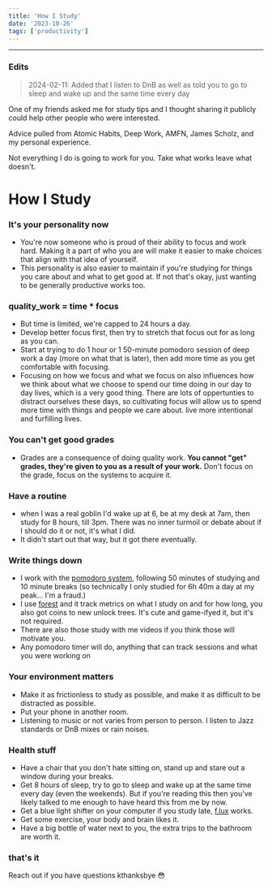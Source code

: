 ```yaml
---
title: 'How I Study'
date: '2023-10-26'
tags: ['productivity']
---
```


---

### Edits

> 2024-02-11: Added that I listen to DnB as well as told you to go to sleep and wake up and the same time every day

One of my friends asked me for study tips and I thought sharing it publicly could help other people who were interested.

Advice pulled from Atomic Habits, Deep Work, AMFN, James Scholz, and my personal experience.

Not everything I do is going to work for you. Take what works leave what doesn't.

# How I Study

### It's your personality now

- You're now someone who is proud of their ability to focus and work hard. Making it a part of who you are will make it easier to make choices that align with that idea of yourself.
- This personality is also easier to maintain if you're studying for things you care about and what to get good at. If not that's okay, just wanting to be generally productive works too.

### quality_work = time \* focus

- But time is limited, we're capped to 24 hours a day.
- Develop better focus first, then try to stretch that focus out for as long as you can.
- Start at trying to do 1 hour or 1 50-minute pomodoro session of deep work a day (more on what that is later), then add more time as you get comfortable with focusing.
- Focusing on how we focus and what we focus on also influences how we think about what we choose to spend our time doing in our day to day lives, which is a very good thing. There are lots of oppertunties to distract ourselves these days, so cultivating focus will allow us to spend more time with things and people we care about. live more intentional and furfilling lives.

### You can't get good grades

- Grades are a consequence of doing quality work. **You cannot "get" grades, they're given to you as a result of your work.** Don't focus on the grade, focus on the systems to acquire it.

### Have a routine

- when I was a real goblin I'd wake up at 6, be at my desk at 7am, then study for 8 hours, till 3pm. There was no inner turmoil or debate about if I should do it or not, it's what I did.
- It didn't start out that way, but it got there eventually.

### Write things down

- I work with the [pomodoro system](https://en.wikipedia.org/wiki/Pomodoro_Technique), following 50 minutes of studying and 10 minute breaks (so technically I only studied for 6h 40m a day at my peak... I'm a fraud.)
- I use [forest](https://www.forestapp.cc/) and it track metrics on what I study on and for how long, you also got coins to new unlock trees. It's cute and game-ifyed it, but it's not required.
- There are also those study with me videos if you think those will motivate you.
- Any pomodoro timer will do, anything that can track sessions and what you were working on

### Your environment matters

- Make it as frictionless to study as possible, and make it as difficult to be distracted as possible.
- Put your phone in another room.
- Listening to music or not varies from person to person. I listen to Jazz standards or DnB mixes or rain noises.

### Health stuff

- Have a chair that you don't hate sitting on, stand up and stare out a window during your breaks.
- Get 8 hours of sleep, try to go to sleep and wake up at the same time every day (even the weekends). But if you're reading this then you've likely talked to me enough to have heard this from me by now.
- Get a blue light shifter on your computer if you study late, [f.lux](https://justgetflux.com/) works.
- Get some exercise, your body and brain likes it.
- Have a big bottle of water next to you, the extra trips to the bathroom are worth it.

### that's it

Reach out if you have questions kthanksbye 😳
